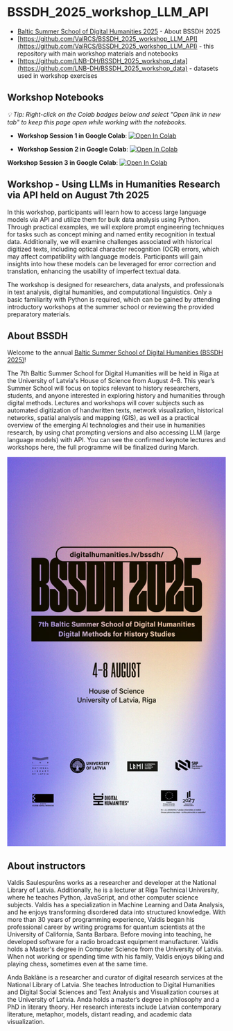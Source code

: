 # BSSDH_2025_workshop_LLM_API

- [Baltic Summer School of Digital Humanities 2025](https://www.digitalhumanities.lv/bssdh/2025/about/) - About BSSDH 2025
- [https://github.com/ValRCS/BSSDH_2025_workshop_LLM_API](https://github.com/ValRCS/BSSDH_2025_workshop_LLM_API) - this repository with main workshop materials and notebooks
- [https://github.com/LNB-DH/BSSDH_2025_workshop_data](https://github.com/LNB-DH/BSSDH_2025_workshop_data) - datasets used in workshop exercises

## Workshop Notebooks
*💡 Tip: Right-click on the Colab badges below and select "Open link in new tab" to keep this page open while working with the notebooks.*

- **Workshop Session 1 in Google Colab**: <a href="https://colab.research.google.com/github/ValRCS/BSSDH_2025_workshop_LLM_API/blob/main/notebooks/workshop_session_1.ipynb" target="_blank"><img src="https://colab.research.google.com/assets/colab-badge.svg" alt="Open In Colab"/></a>

- **Workshop Session 2 in Google Colab**: <a href="https://colab.research.google.com/github/ValRCS/BSSDH_2025_workshop_LLM_API/blob/main/notebooks/workshop_session_2.ipynb" target="_blank"><img src="https://colab.research.google.com/assets/colab-badge.svg" alt="Open In Colab"/></a>

**Workshop Session 3 in Google Colab**: <a href="https://colab.research.google.com/github/ValRCS/BSSDH_2025_workshop_LLM_API/blob/main/notebooks/workshop_session_3.ipynb" target="_blank"><img src="https://colab.research.google.com/assets/colab-badge.svg" alt="Open In Colab"/></a>

## Workshop - Using LLMs in Humanities Research via API held on August 7th 2025

In this workshop, participants will learn how to access large language models via API and utilize them for bulk data analysis using Python. Through practical examples, we will explore prompt engineering techniques for tasks such as concept mining and named entity recognition in textual data. Additionally, we will examine challenges associated with historical digitized texts, including optical character recognition (OCR) errors, which may affect compatibility with language models. Participants will gain insights into how these models can be leveraged for error correction and translation, enhancing the usability of imperfect textual data.

The workshop is designed for researchers, data analysts, and professionals in text analysis, digital humanities, and computational linguistics. Only a basic familiarity with Python is required, which can be gained by attending introductory workshops at the summer school or reviewing the provided preparatory materials.

## About BSSDH

Welcome to the annual [Baltic Summer School of Digital Humanities (BSSDH 2025)](https://www.digitalhumanities.lv/bssdh/2025/about/)!

The 7th Baltic Summer School for Digital Humanities will be held in Riga at the University of Latvia's House of Science from August 4–8. This year’s Summer School will focus on topics relevant to history researchers, students, and anyone interested in exploring history and humanities through digital methods. Lectures and workshops will cover subjects such as automated digitization of handwritten texts, network visualization, historical networks, spatial analysis and mapping (GIS), as well as a practical overview of the emerging AI technologies and their use in humanities research, by using chat prompting versions and also accessing LLM (large language models) with API. You can see the confirmed keynote lectures and workshops here, the full programme will be finalized during March.


![BSSDH2025Poster](https://raw.githubusercontent.com/ValRCS/BSSDH_2025_workshop_LLM_API/refs/heads/main/img/BalticDHforum_IN_1080x1920px-1-1.jpg)

## About instructors

Valdis Saulespurēns works as a researcher and developer at the National Library of Latvia. Additionally, he is a lecturer at Riga Technical University, where he teaches Python, JavaScript, and other computer science subjects. Valdis has a specialization in Machine Learning and Data Analysis, and he enjoys transforming disordered data into structured knowledge. With more than 30 years of programming experience, Valdis began his professional career by writing programs for quantum scientists at the University of California, Santa Barbara. Before moving into teaching, he developed software for a radio broadcast equipment manufacturer. Valdis holds a Master's degree in Computer Science from the University of Latvia. When not working or spending time with his family, Valdis enjoys biking and playing chess, sometimes even at the same time.

Anda Baklāne is a researcher and curator of digital research services at the National Library of Latvia. She teaches Introduction to Digital Humanities and Digital Social Sciences and Text Analysis and Visualization courses at the University of Latvia. Anda holds a master’s degree in philosophy and a PhD in literary theory. Her research interests include Latvian contemporary literature, metaphor, models, distant reading, and academic data visualization.
